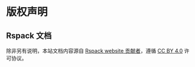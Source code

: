 # 版权声明

## Rspack 文档

除非另有说明，本站文档内容源自 [Rspack website 贡献者](https://github.com/web-infra-dev/rspack/network/contributors)，遵循 [CC BY 4.0](https://creativecommons.org/licenses/by/4.0/deed.zh) 许可协议。
